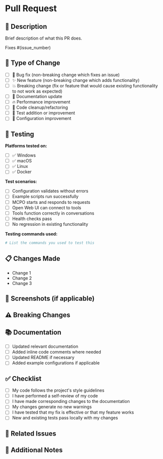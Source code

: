 # Pull Request

## 📝 Description
Brief description of what this PR does.

Fixes #(issue_number) <!-- If applicable -->

## 🔧 Type of Change
- [ ] 🐛 Bug fix (non-breaking change which fixes an issue)
- [ ] ✨ New feature (non-breaking change which adds functionality)
- [ ] 💥 Breaking change (fix or feature that would cause existing functionality to not work as expected)
- [ ] 📖 Documentation update
- [ ] 🔥 Performance improvement
- [ ] 🧹 Code cleanup/refactoring
- [ ] 🧪 Test addition or improvement
- [ ] 🔧 Configuration improvement

## 🧪 Testing
**Platforms tested on:**
- [ ] ✅ Windows
- [ ] ✅ macOS  
- [ ] ✅ Linux
- [ ] ✅ Docker

**Test scenarios:**
- [ ] Configuration validates without errors
- [ ] Example scripts run successfully
- [ ] MCPO starts and responds to requests
- [ ] Open Web UI can connect to tools
- [ ] Tools function correctly in conversations
- [ ] Health checks pass
- [ ] No regression in existing functionality

**Testing commands used:**
```bash
# List the commands you used to test this
```

## 📋 Changes Made
- Change 1
- Change 2
- Change 3

## 📸 Screenshots (if applicable)
<!-- Add screenshots for UI changes or configuration examples -->

## ⚠️ Breaking Changes
<!-- If this introduces breaking changes, describe them here -->

## 📚 Documentation
- [ ] Updated relevant documentation
- [ ] Added inline code comments where needed
- [ ] Updated README if necessary
- [ ] Added example configurations if applicable

## ✅ Checklist
- [ ] My code follows the project's style guidelines
- [ ] I have performed a self-review of my code
- [ ] I have made corresponding changes to the documentation
- [ ] My changes generate no new warnings
- [ ] I have tested that my fix is effective or that my feature works
- [ ] New and existing tests pass locally with my changes

## 🔗 Related Issues
<!-- Link to related issues, discussions, or other PRs -->

## 📝 Additional Notes
<!-- Any additional information that reviewers should know -->
